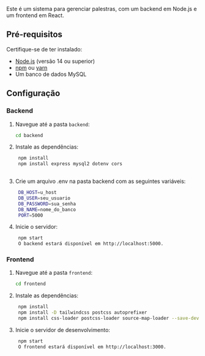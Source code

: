 Este é um sistema para gerenciar palestras, com um backend em Node.js e um frontend em React.

## Pré-requisitos

Certifique-se de ter instalado:

- [Node.js](https://nodejs.org/) (versão 14 ou superior)
- [npm](https://www.npmjs.com/) ou [yarn](https://yarnpkg.com/)
- Um banco de dados MySQL

## Configuração

### Backend

1. Navegue até a pasta `backend`:
   ```bash
   cd backend

2. Instale as dependências:
   ```bash
    npm install
    npm install express mysql2 dotenv cors
    

4. Crie um arquivo .env na pasta backend com as seguintes variáveis:
   ```bash
    DB_HOST=u_host
    DB_USER=seu_usuario
    DB_PASSWORD=sua_senha
    DB_NAME=nome_do_banco
    PORT=5000

5. Inicie o servidor:
   ```bash
    npm start
    O backend estará disponível em http://localhost:5000.

### Frontend
1. Navegue até a pasta `frontend`:
   ```bash
   cd frontend

2. Instale as dependências:
   ```bash
    npm install 
    npm install -D tailwindcss postcss autoprefixer
    npm install css-loader postcss-loader source-map-loader --save-dev

3. Inicie o servidor de desenvolvimento:
   ```bash
    npm start
    O frontend estará disponível em http://localhost:3000.
